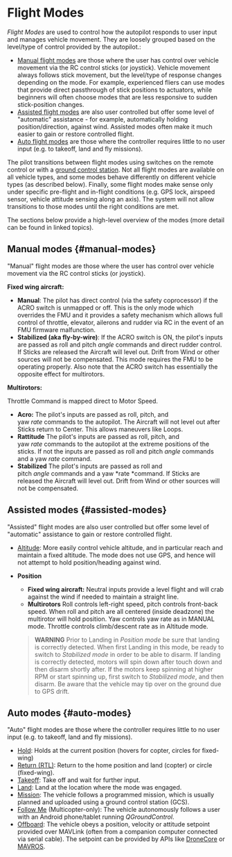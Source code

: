 # Flight Modes

*Flight Modes* are used to control how the autopilot responds to user input and manages vehicle movement. They are loosely grouped based on the level/type of control provided by the autopilot.:

* [Manual flight modes](#manual-modes) are those where the user has control over vehicle movement via the RC control sticks (or joystick). Vehicle movement always follows stick movement, but the level/type of response changes depending on the mode. For example, experienced fliers can use modes that provide direct passthrough of stick positions to actuators, while beginners will often choose modes that are less responsive to sudden stick-position changes.
* [Assisted flight modes](#assisted-modes) are also user controlled but offer some level of "automatic" assistance - for example, automatically holding position/direction, against wind. Assisted modes often make it much easier to gain or restore controlled flight.
* [Auto flight modes](#auto-modes) are those where the controller requires little to no user input (e.g. to takeoff, land and fly missions).

The pilot transitions between flight modes using switches on the remote control or with a [ground control station](https://docs.qgroundcontrol.com/en/). Not all flight modes are available on all vehicle types, and some modes behave differently on different vehicle types (as described below). Finally, some flight modes make sense only under specific pre-flight and in-flight conditions (e.g. GPS lock, airspeed sensor, vehicle attitude sensing along an axis). The system will not allow transitions to those modes until the right conditions are met.

The sections below provide a high-level overview of the modes (more detail can be found in linked topics).


## Manual modes {#manual-modes}

"Manual" flight modes are those where the user has control over vehicle movement via the RC control sticks (or joystick). 

**Fixed wing aircraft:**

- **Manual**: The pilot has direct control (via the safety
  coprocessor) if the ACRO switch is unmapped or off. This is the only
  mode which overrides the FMU and it provides a safety mechanism
  which allows full control of throttle, elevator, ailerons and rudder
  via RC in the event of an FMU firmware malfunction.
- **Stabilized (aka fly-by-wire)**: If the ACRO switch is ON, the
  pilot's inputs are passed as roll and pitch *angle* commands and
  direct rudder control. If Sticks are released the Aircraft will
  level out. Drift from Wind or other sources will not be compensated.
  This mode requires the FMU to be operating properly. Also note that
  the ACRO switch has essentially the opposite effect for multirotors.


**Multirotors:** 

Throttle Command is mapped direct to Motor Speed.

- **Acro:** The pilot's inputs are passed as roll, pitch, and
  yaw *rate* commands to the autopilot. The Aircraft will not
  level out after Sticks return to Center. This allows maneuvers like Loops.
- **Rattitude** The pilot's inputs are passed as roll, pitch, and
  yaw *rate* commands to the autopilot at the extreme positions of
  the sticks. If not the inputs are passed as roll and
  pitch *angle* commands and a yaw *rate* command.
- **Stabilized** The pilot's inputs are passed as roll and
  pitch *angle* commands and a yaw *rate *command. If Sticks are
  released the Aircraft will level out. Drift from Wind or other
  sources will not be compensated.


## Assisted modes {#assisted-modes}

"Assisted" flight modes are also user controlled but offer some level of "automatic" assistance to gain or restore controlled flight.

- [Altitude](../flight_modes/altitude.md): More easily control vehicle altitude, and in particular reach and maintain a fixed altitude. The mode does not use GPS, and hence will not attempt to hold position/heading against wind.

- **Position**
  - **Fixed wing aircraft:** Neutral inputs provide a level flight and
    will crab against the wind if needed to maintain a straight line.
  - **Multirotors** Roll controls left-right speed, pitch controls
    front-back speed. When roll and pitch are all centered (inside
    deadzone) the multirotor will hold position. Yaw controls yaw rate
    as in MANUAL mode. Throttle controls climb/descent rate as in Altitude
    mode. 
    
  > **WARNING** Prior to Landing in *Position mode* be sure that landing is 
  > correctly detected. When first Landing in this mode, be ready to switch 
  > to *Stabilized mode* in order to be able to disarm. If landing is correctly 
  > detected, motors will spin down after touch down and then disarm shortly after. 
  > If the motors keep spinning at higher RPM or start spinning up, first switch 
  > to *Stabilized mode*, and then disarm. Be aware that the vehicle may tip over 
  > on the ground due to GPS drift. 


## Auto modes {#auto-modes}

"Auto" flight modes are those where the controller requires little to no user input (e.g. to takeoff, land and fly missions).

- [Hold](../flight_modes/hold.md): Holds at the current position (hovers for copter, circles for fixed-wing)
- [Return (RTL)](../flight_modes/rtl.md): Return to the home position and land (copter) or circle (fixed-wing).
- [Takeoff](../flight_modes/takeoff.md): Take off and wait for further input.
- [Land](../flight_modes/land.md): Land at the location where the mode was engaged. 
- [Mission](../flight_modes/mission.md): The vehicle follows a programmed mission, which is usually planned and uploaded using a ground control station (GCS).
- [Follow Me](../flight_modes/follow_me.md) (Multicopter-only): The vehicle autonomously follows a user with an Android phone/tablet running *QGroundControl*.
- [Offboard](../flight_modes/offboard.md): The vehicle obeys a position, velocity or attitude
  setpoint provided over MAVLink (often from a companion computer connected via serial cable). The setpoint can be
  provided by APIs like [DroneCore](http://dronecore.io/) or [MAVROS](https://github.com/mavlink/mavros).
